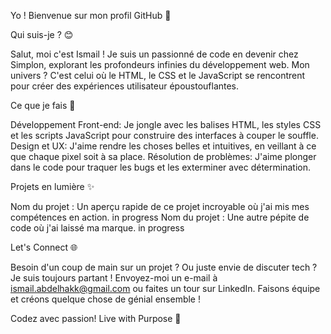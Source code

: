 Yo ! Bienvenue sur mon profil GitHub 🚀

Qui suis-je ? 😊

Salut, moi c'est Ismail ! Je suis un passionné de code en devenir chez Simplon, explorant les profondeurs infinies du développement web. Mon univers ? C'est celui où le HTML, le CSS et le JavaScript se rencontrent pour créer des expériences utilisateur époustouflantes.

Ce que je fais 🔧

Développement Front-end: Je jongle avec les balises HTML, les styles CSS et les scripts JavaScript pour construire des interfaces à couper le souffle.
Design et UX: J'aime rendre les choses belles et intuitives, en veillant à ce que chaque pixel soit à sa place.
Résolution de problèmes: J'aime plonger dans le code pour traquer les bugs et les exterminer avec détermination.

Projets en lumière ✨

Nom du projet : Un aperçu rapide de ce projet incroyable où j'ai mis mes compétences en action. in progress
Nom du projet : Une autre pépite de code où j'ai laissé ma marque. in progress

Let's Connect 🌐 

Besoin d'un coup de main sur un projet ? Ou juste envie de discuter tech ? Je suis toujours partant ! Envoyez-moi un e-mail à ismail.abdelhakk@gmail.com ou faites un tour sur LinkedIn. Faisons équipe et créons quelque chose de génial ensemble !

Codez avec passion! Live with Purpose 🌟
